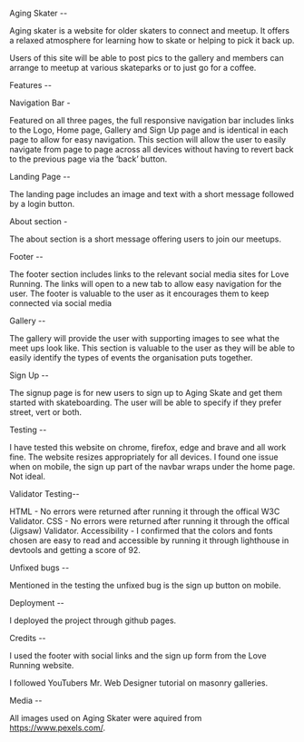 Aging Skater --

  Aging skater is a website for older skaters to connect and meetup. It offers a relaxed atmosphere for learning how to skate or helping to pick it back up.

  Users of this site will be able to post pics to the gallery and members can arrange to meetup at various skateparks or to just go for a coffee.

Features --

Navigation Bar -

  Featured on all three pages, the full responsive navigation bar includes links to the Logo, Home page, Gallery and Sign Up page and is identical in each page to allow   for easy navigation.
  This section will allow the user to easily navigate from page to page across all devices without having to revert back to the previous page via the ‘back’ button.
  
Landing Page --

  The landing page includes an image and text with a short message followed by a login button.
  
About section -
 
  The about section is a short message offering users to join our meetups.

Footer --

  The footer section includes links to the relevant social media sites for Love Running. The links will open to a new tab to allow easy navigation for the user.
  The footer is valuable to the user as it encourages them to keep connected via social media
  
Gallery --

  The gallery will provide the user with supporting images to see what the meet ups look like.
  This section is valuable to the user as they will be able to easily identify the types of events the organisation puts together.
  
  
Sign Up --

  The signup page is for new users to sign up to Aging Skate and get them started with skateboarding. The user will be able to specify if they prefer street, vert or both.
  
  
Testing --
  
  I have tested this website on chrome, firefox, edge and brave and all work fine. The website resizes appropriately for all devices. I found one issue when on mobile, the sign up part of the navbar wraps under the home page. Not ideal. 

Validator Testing--

  HTML - No errors were returned after running it through the offical W3C Validator.
  CSS - No errors were returned after running it through the offical (Jigsaw) Validator. 
  Accessibility - I confirmed that the colors and fonts chosen are easy to read and accessible by running it through lighthouse in devtools and getting a score of 92.
  
Unfixed bugs --
  
  Mentioned in the testing the unfixed bug is the sign up button on mobile.

Deployment --

  I deployed the project through github pages. 
  
Credits --

  I used the footer with social links and the sign up form from the Love Running website. 
  
  I followed YouTubers Mr. Web Designer tutorial on masonry galleries.
  
Media --

  All images used on Aging Skater were aquired from https://www.pexels.com/.
